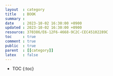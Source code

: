 ```yaml
---
layout  : category
title   : BOOK
summary :
date    : 2023-10-02 16:30:00 +0900
updated : 2023-10-02 16:30:00 +0900
resource: 370386/E6-12F6-4668-9C2C-CEC45102289C
toc     : true
comment : true
public  : true
parent  : [[category]]
latex   : false
---
```

* TOC
{:toc}


